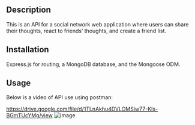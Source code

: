 ## Description
 This is an API for a social network web application where users can share their thoughts, react to friends’ thoughts, and create a friend list.

## Installation
 Express.js for routing, a MongoDB database, and the Mongoose ODM.

## Usage
Below is a video of API use using postman:

https://drive.google.com/file/d/1TLnAkhu4DVLOMSiw77-KIs-BGmTUcYMg/view
![image](https://github.com/user-attachments/assets/94027635-33ac-4467-930e-328d7c319391)
